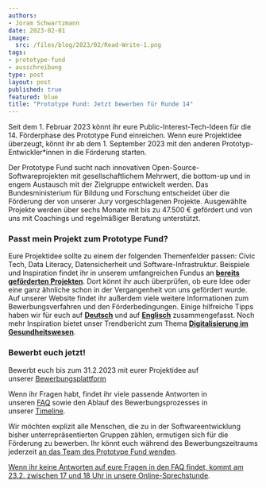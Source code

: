 ```yaml
---
authors:
- Joram Schwartzmann
date: 2023-02-01
image: 
  src: /files/blog/2023/02/Read-Write-1.png
tags:
- prototype-fund
- ausschreibung
type: post
layout: post
published: true
featured: blue
title: "Prototype Fund: Jetzt bewerben für Runde 14"
---
```

Seit dem 1. Februar 2023 könnt ihr eure Public-Interest-Tech-Ideen für die 14. Förderphase des Prototype Fund einreichen. Wenn eure Projektidee überzeugt, könnt ihr ab dem 1. September 2023 mit den anderen Prototyp-Entwickler\*innen in die Förderung starten.

Der Prototype Fund sucht nach innovativen Open-Source-Softwareprojekten mit gesellschaftlichem Mehrwert, die bottom-up und in engem Austausch mit der Zielgruppe entwickelt werden. Das Bundesministerium für Bildung und Forschung entscheidet über die Förderung der von unserer Jury vorgeschlagenen Projekte. Ausgewählte Projekte werden über sechs Monate mit bis zu 47.500 € gefördert und von uns mit Coachings und regelmäßiger Beratung unterstützt.

### Passt mein Projekt zum Prototype Fund?

Eure Projektidee sollte zu einem der folgenden Themenfelder passen: Civic Tech, Data Literacy, Datensicherheit und Software-Infrastruktur. Beispiele und Inspiration findet ihr in unserem umfangreichen Fundus an [__bereits geförderten Projekten__](https://prototypefund.de/projects/ "https://prototypefund.de/projects/"). Dort könnt ihr auch überprüfen, ob eure Idee oder eine ganz ähnliche schon in der Vergangenheit von uns gefördert wurde. Auf unserer Website findet ihr außerdem viele weitere Informationen zum Bewerbungsverfahren und den Förderbedingungen. Einige hilfreiche Tipps haben wir für euch auf [__Deutsch__](https://prototypefund.de/how-to-bewerben/ "https://prototypefund.de/how-to-bewerben/") und auf [__Englisch__](https://prototypefund.de/en/how-to-apply/ "https://prototypefund.de/en/how-to-apply/") zusammengefasst. Noch mehr Inspiration bietet unser Trendbericht zum Thema [__Digitalisierung im Gesundheitswesen__](https://prototypefund.de/wp-content/uploads/2022/12/14.-Trendreport.pdf "https://prototypefund.de/wp-content/uploads/2022/12/14.-Trendreport.pdf").

### Bewerbt euch jetzt!

Bewerbt euch bis zum 31.2.2023 mit eurer Projektidee auf unserer [Bewerbungsplattform](https://bewerbung.prototypefund.de/prototype-fund/)

Wenn ihr Fragen habt, findet ihr viele passende Antworten in unseren [FAQ](https://prototypefund.de/bewerbung/faq/) sowie den Ablauf des Bewerbungsprozesses in unserer [Timeline](https://prototypefund.de/bewerbung/timeline/).

Wir möchten explizit alle Menschen, die zu in der Softwareentwicklung bisher unterrepräsentierten Gruppen zählen, ermutigen sich für die Förderung zu bewerben. Ihr könnt euch während des Bewerbungszeitraums jederzeit [an das Team des Prototype Fund wenden](mailto:info@prototypefund.de "mailto:info@prototypefund.de").

[Wenn ihr keine Antworten auf eure Fragen in den FAQ findet, kommt am 23.2. zwischen 17 und 18 Uhr in unsere Online-Sprechstunde](https://meet.prototypefund.de/user/mar-rnr-eco-ftt).
